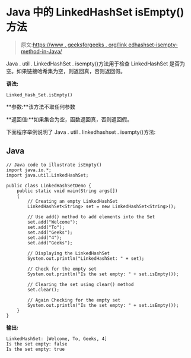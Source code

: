 # Java 中的 LinkedHashSet isEmpty()方法

> 原文:[https://www . geeksforgeeks . org/link edhashset-isempty-method-in-Java/](https://www.geeksforgeeks.org/linkedhashset-isempty-method-in-java/)

Java . util . LinkedHashSet . isempty()方法用于检查 LinkedHashSet 是否为空。如果链接哈希集为空，则返回真，否则返回假。

**语法:**

```
Linked_Hash_Set.isEmpty()
```

**参数:**该方法不取任何参数

**返回值:**如果集合为空，函数返回真，否则返回假。

下面程序举例说明了 Java . util . linkedhashset . isempty()方法:

## Java

```
// Java code to illustrate isEmpty()
import java.io.*;
import java.util.LinkedHashSet;

public class LinkedHashSetDemo {
    public static void main(String args[])
    {
        // Creating an empty LinkedHashSet
        LinkedHashSet<String> set = new LinkedHashSet<String>();

        // Use add() method to add elements into the Set
        set.add("Welcome");
        set.add("To");
        set.add("Geeks");
        set.add("4");
        set.add("Geeks");

        // Displaying the LinkedHashSet
        System.out.println("LinkedHashSet: " + set);

        // Check for the empty set
        System.out.println("Is the set empty: " + set.isEmpty());

        // Clearing the set using clear() method
        set.clear();

        // Again Checking for the empty set
        System.out.println("Is the set empty: " + set.isEmpty());
    }
}
```

**输出:**

```
LinkedHashSet: [Welcome, To, Geeks, 4]
Is the set empty: false
Is the set empty: true
```